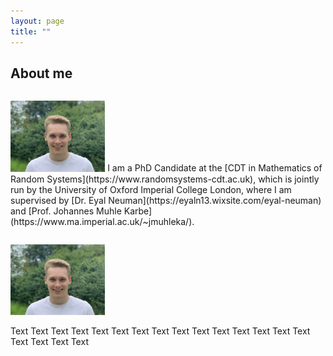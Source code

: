 ```yaml
---
layout: page
title: ""
---
```

## About me




<div>
<p style="float: left;"><img src="/assets/sturmius_tuschmann.jpg" alt="" width = "30%"</p>
I am a PhD Candidate at the [CDT in Mathematics of Random Systems](https://www.randomsystems-cdt.ac.uk), which is jointly run by the University of Oxford  Imperial College London, where I am supervised by [Dr. Eyal Neuman](https://eyaln13.wixsite.com/eyal-neuman) and [Prof. Johannes Muhle Karbe](https://www.ma.imperial.ac.uk/~jmuhleka/).</p>
</div>
<div style="clear: left;">
    <p style="float: left;"><img src="/assets/sturmius_tuschmann.jpg" alt="" width = "30%"</p>
    <p>Text Text Text Text Text Text Text Text Text Text Text Text Text Text Text Text Text Text Text</p>
</div>


